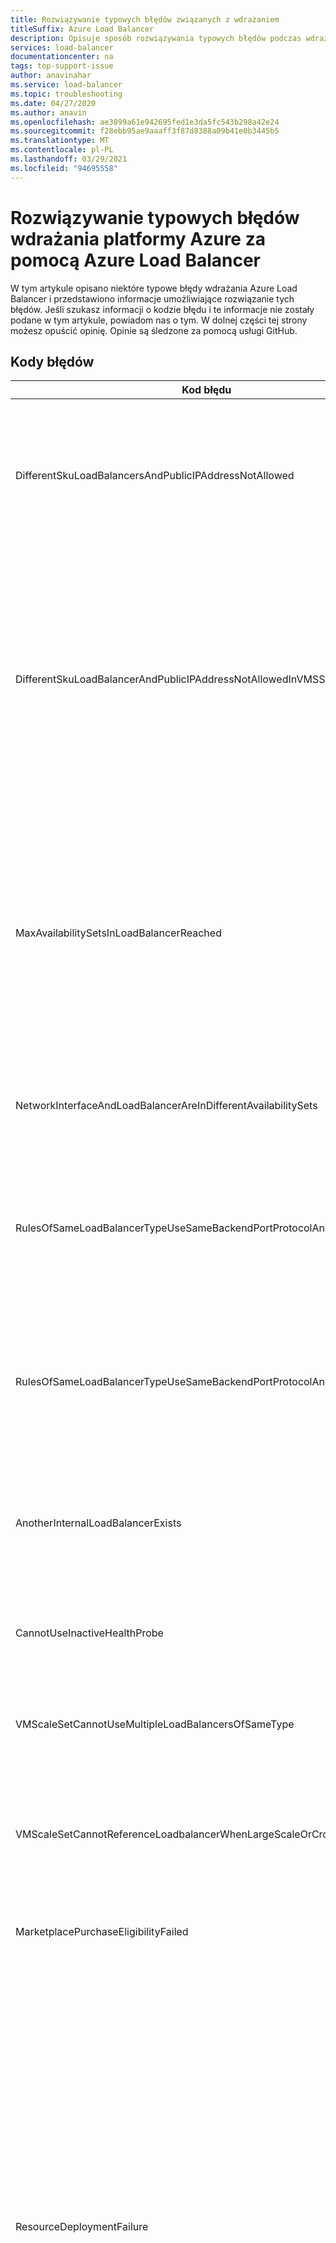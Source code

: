 ```yaml
---
title: Rozwiązywanie typowych błędów związanych z wdrażaniem
titleSuffix: Azure Load Balancer
description: Opisuje sposób rozwiązywania typowych błędów podczas wdrażania modułów równoważenia obciążenia platformy Azure
services: load-balancer
documentationcenter: na
tags: top-support-issue
author: anavinahar
ms.service: load-balancer
ms.topic: troubleshooting
ms.date: 04/27/2020
ms.author: anavin
ms.openlocfilehash: ae3899a61e942695fed1e3da5fc543b298a42e24
ms.sourcegitcommit: f28ebb95ae9aaaff3f87d8388a09b41e0b3445b5
ms.translationtype: MT
ms.contentlocale: pl-PL
ms.lasthandoff: 03/29/2021
ms.locfileid: "94695558"
---
```

# <a name="troubleshoot-common-azure-deployment-errors-with-azure-load-balancer"></a>Rozwiązywanie typowych błędów wdrażania platformy Azure za pomocą Azure Load Balancer

W tym artykule opisano niektóre typowe błędy wdrażania Azure Load Balancer i przedstawiono informacje umożliwiające rozwiązanie tych błędów. Jeśli szukasz informacji o kodzie błędu i te informacje nie zostały podane w tym artykule, powiadom nas o tym. W dolnej części tej strony możesz opuścić opinię. Opinie są śledzone za pomocą usługi GitHub.

## <a name="error-codes"></a>Kody błędów

| Kod błędu | Szczegóły i środki zaradcze |
| ------- | ---------- |
|DifferentSkuLoadBalancersAndPublicIPAddressNotAllowed| Jednostka SKU publicznego adresu IP i jednostka SKU Load Balancer muszą być zgodne. Upewnij się, że Azure Load Balancer i jednostki SKU publicznego adresu IP są zgodne. Standardowa jednostka SKU jest zalecana w przypadku obciążeń produkcyjnych. Dowiedz się więcej o [różnicach w](./skus.md) jednostkach SKU  |
|DifferentSkuLoadBalancerAndPublicIPAddressNotAllowedInVMSS | Usługa Virtual Machine Scale Sets domyślnie ma podstawowe usługi równoważenia obciążenia, gdy jednostka SKU nie została określona lub wdrożona bez standardowych publicznych adresów IP. Wdróż ponownie zestaw skalowania maszyn wirtualnych z lokalnymi publicznymi adresami IP w poszczególnych wystąpieniach, aby upewnić się, że usługa Load Balancer w warstwie Standardowa jest zaznaczone, lub po prostu wybierz Standard LB podczas wdrażania zestawu skalowania maszyn wirtualnych z Azure Portal. |
|MaxAvailabilitySetsInLoadBalancerReached | Pula zaplecza Load Balancer może zawierać maksymalnie 150 zestawów dostępności. Jeśli nie masz jawnie zdefiniowanych zestawów dostępności dla maszyn wirtualnych w puli zaplecza, każda pojedyncza maszyna wirtualna przejdzie w swój własny zestaw dostępności. Dlatego wdrożenie autonomicznych maszyn wirtualnych 150 będzie oznaczać, że mają one zestaw dostępności 150, co spowoduje przekroczenie limitu. W ramach obejścia można wdrożyć zestaw dostępności i dodać do niego dodatkowe maszyny wirtualne. |
|NetworkInterfaceAndLoadBalancerAreInDifferentAvailabilitySets | W przypadku usługi równoważenia obciążenia w warstwie Podstawowa SKU interfejs sieciowy i moduł równoważenia obciążenia muszą znajdować się w tym samym zestawie dostępności. |
|RulesOfSameLoadBalancerTypeUseSameBackendPortProtocolAndIPConfig| Nie można mieć więcej niż jednej reguły dla danego typu usługi równoważenia obciążenia (wewnętrzny, publiczny) z tym samym portem zaplecza i protokołem, do którego odwołuje się ten sam zestaw skalowania maszyn wirtualnych. Zaktualizuj regułę, aby zmienić to duplikowanie tworzenia reguł. |
|RulesOfSameLoadBalancerTypeUseSameBackendPortProtocolAndVmssIPConfig| Nie można mieć więcej niż jednej reguły dla danego typu usługi równoważenia obciążenia (wewnętrzny, publiczny) z tym samym portem zaplecza i protokołem, do którego odwołuje się ten sam zestaw skalowania maszyn wirtualnych. Zaktualizuj parametry reguły, aby zmienić to duplikowanie tworzenia reguł. |
|AnotherInternalLoadBalancerExists| Można mieć tylko jeden Load Balancer typu odwołanie wewnętrzne tego samego zestawu maszyn wirtualnych/interfejsów sieciowych w zapleczu Load Balancer. Zaktualizuj wdrożenie, aby upewnić się, że tworzysz tylko jeden Load Balancer tego samego typu. |
|CannotUseInactiveHealthProbe| Nie można mieć sondy, która nie jest używana przez żadną regułę skonfigurowaną dla kondycji zestawu skalowania maszyn wirtualnych. Upewnij się, że wybrana sonda jest aktywnie używana. |
|VMScaleSetCannotUseMultipleLoadBalancersOfSameType| Nie można mieć wielu modułów równoważenia obciążenia tego samego typu (wewnętrzny, publiczny). Można korzystać z maksymalnie jednej wewnętrznej i jednej Load Balancer publicznej. |
|VMScaleSetCannotReferenceLoadbalancerWhenLargeScaleOrCrossAZ | Podstawowa Load Balancer nie jest obsługiwana w przypadku grup z wieloma położeniami dla zestawów skalowania maszyn wirtualnych lub wielodostępnego zestawu skalowania maszyn wirtualnych. Zamiast tego użyj usługa Load Balancer w warstwie Standardowa. |
|MarketplacePurchaseEligibilityFailed | Przełącz się na poprawne konto administracyjne, aby włączyć zakupy ze względu na subskrypcję umowy EA. Więcej informacji znajduje się [tutaj](../marketplace/marketplace-faq-publisher-guide.md#what-could-block-a-customer-from-completing-a-purchase). |
|ResourceDeploymentFailure| Jeśli moduł równoważenia obciążenia jest w stanie „niepowodzenie”, wykonaj następujące czynności, aby go przywrócić:<ol><li>Przejdź do https://resources.azure.com i zaloguj się przy użyciu poświadczeń Azure Portal.</li><li>Wybierz pozycję **Read/Write** (Odczyt/zapis).</li><li>Po lewej stronie rozwiń pozycję **Subscriptions** (Subskrypcje), a następnie rozwiń subskrypcję zawierającą moduł równoważenia obciążenia, który chcesz zaktualizować.</li><li>Rozwiń węzeł **ResourceGroups** (Grupy zasobów), a następnie rozwiń grupę zasobów zawierającą moduł równoważenia obciążenia, który chcesz zaktualizować.</li><li>Wybierz pozycję **Microsoft. Network**  >  **LoadBalancers**, a następnie wybierz Load Balancer do zaktualizowania, **LoadBalancer_1**.</li><li>Na stronie wyświetlanie **LoadBalancer_1** wybierz pozycję **Pobierz**  >  **edycję**.</li><li>Aktualizacja wartości **ProvisioningState** z **nie** **powiodła się.**</li><li>Wybierz pozycję **PUT**.</li></ol>|
|  |  |

## <a name="next-steps"></a>Następne kroki

* Zapoznaj się z [tabelą porównania Azure Load Balancer jednostki SKU](./skus.md)
* Dowiedz się więcej na temat [limitów Azure Load Balancer](../azure-resource-manager/management/azure-subscription-service-limits.md#load-balancer)